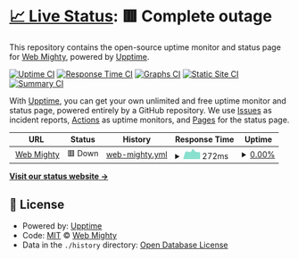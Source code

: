 # [📈 Live Status](https://status.web-mighty.io): <!--live status--> **🟥 Complete outage**

This repository contains the open-source uptime monitor and status page for [Web Mighty](web-mighty.io), powered by [Upptime](https://github.com/upptime/upptime).

[![Uptime CI](https://github.com/web-mighty-io/status/workflows/Uptime%20CI/badge.svg)](https://github.com/web-mighty-io/status/actions?query=workflow%3A%22Uptime+CI%22)
[![Response Time CI](https://github.com/web-mighty-io/status/workflows/Response%20Time%20CI/badge.svg)](https://github.com/web-mighty-io/status/actions?query=workflow%3A%22Response+Time+CI%22)
[![Graphs CI](https://github.com/web-mighty-io/status/workflows/Graphs%20CI/badge.svg)](https://github.com/web-mighty-io/status/actions?query=workflow%3A%22Graphs+CI%22)
[![Static Site CI](https://github.com/web-mighty-io/status/workflows/Static%20Site%20CI/badge.svg)](https://github.com/web-mighty-io/status/actions?query=workflow%3A%22Static+Site+CI%22)
[![Summary CI](https://github.com/web-mighty-io/status/workflows/Summary%20CI/badge.svg)](https://github.com/web-mighty-io/status/actions?query=workflow%3A%22Summary+CI%22)

With [Upptime](https://upptime.js.org), you can get your own unlimited and free uptime monitor and status page, powered entirely by a GitHub repository. We use [Issues](https://github.com/web-mighty-io/status/issues) as incident reports, [Actions](https://github.com/web-mighty-io/status/actions) as uptime monitors, and [Pages](https://status.web-mighty.io) for the status page.

<!--start: status pages-->
<!-- This summary is generated by Upptime (https://github.com/upptime/upptime) -->
<!-- Do not edit this manually, your changes will be overwritten -->
<!-- prettier-ignore -->
| URL | Status | History | Response Time | Uptime |
| --- | ------ | ------- | ------------- | ------ |
| <img alt="" src="https://favicons.githubusercontent.com/web-mighty.io" height="13"> [Web Mighty](https://web-mighty.io) | 🟥 Down | [web-mighty.yml](https://github.com/web-mighty-io/status/commits/HEAD/history/web-mighty.yml) | <details><summary><img alt="Response time graph" src="./graphs/web-mighty/response-time-week.png" height="20"> 272ms</summary><br><a href="https://status.web-mighty.io/history/web-mighty"><img alt="Response time 646" src="https://img.shields.io/endpoint?url=https%3A%2F%2Fraw.githubusercontent.com%2Fweb-mighty-io%2Fstatus%2FHEAD%2Fapi%2Fweb-mighty%2Fresponse-time.json"></a><br><a href="https://status.web-mighty.io/history/web-mighty"><img alt="24-hour response time 299" src="https://img.shields.io/endpoint?url=https%3A%2F%2Fraw.githubusercontent.com%2Fweb-mighty-io%2Fstatus%2FHEAD%2Fapi%2Fweb-mighty%2Fresponse-time-day.json"></a><br><a href="https://status.web-mighty.io/history/web-mighty"><img alt="7-day response time 272" src="https://img.shields.io/endpoint?url=https%3A%2F%2Fraw.githubusercontent.com%2Fweb-mighty-io%2Fstatus%2FHEAD%2Fapi%2Fweb-mighty%2Fresponse-time-week.json"></a><br><a href="https://status.web-mighty.io/history/web-mighty"><img alt="30-day response time 272" src="https://img.shields.io/endpoint?url=https%3A%2F%2Fraw.githubusercontent.com%2Fweb-mighty-io%2Fstatus%2FHEAD%2Fapi%2Fweb-mighty%2Fresponse-time-month.json"></a><br><a href="https://status.web-mighty.io/history/web-mighty"><img alt="1-year response time 646" src="https://img.shields.io/endpoint?url=https%3A%2F%2Fraw.githubusercontent.com%2Fweb-mighty-io%2Fstatus%2FHEAD%2Fapi%2Fweb-mighty%2Fresponse-time-year.json"></a></details> | <details><summary><a href="https://status.web-mighty.io/history/web-mighty">0.00%</a></summary><a href="https://status.web-mighty.io/history/web-mighty"><img alt="All-time uptime 51.05%" src="https://img.shields.io/endpoint?url=https%3A%2F%2Fraw.githubusercontent.com%2Fweb-mighty-io%2Fstatus%2FHEAD%2Fapi%2Fweb-mighty%2Fuptime.json"></a><br><a href="https://status.web-mighty.io/history/web-mighty"><img alt="24-hour uptime 0.00%" src="https://img.shields.io/endpoint?url=https%3A%2F%2Fraw.githubusercontent.com%2Fweb-mighty-io%2Fstatus%2FHEAD%2Fapi%2Fweb-mighty%2Fuptime-day.json"></a><br><a href="https://status.web-mighty.io/history/web-mighty"><img alt="7-day uptime 0.00%" src="https://img.shields.io/endpoint?url=https%3A%2F%2Fraw.githubusercontent.com%2Fweb-mighty-io%2Fstatus%2FHEAD%2Fapi%2Fweb-mighty%2Fuptime-week.json"></a><br><a href="https://status.web-mighty.io/history/web-mighty"><img alt="30-day uptime 1.38%" src="https://img.shields.io/endpoint?url=https%3A%2F%2Fraw.githubusercontent.com%2Fweb-mighty-io%2Fstatus%2FHEAD%2Fapi%2Fweb-mighty%2Fuptime-month.json"></a><br><a href="https://status.web-mighty.io/history/web-mighty"><img alt="1-year uptime 51.05%" src="https://img.shields.io/endpoint?url=https%3A%2F%2Fraw.githubusercontent.com%2Fweb-mighty-io%2Fstatus%2FHEAD%2Fapi%2Fweb-mighty%2Fuptime-year.json"></a></details>

<!--end: status pages-->

[**Visit our status website →**](https://status.web-mighty.io)

## 📄 License

- Powered by: [Upptime](https://github.com/upptime/upptime)
- Code: [MIT](./LICENSE) © [Web Mighty](web-mighty.io)
- Data in the `./history` directory: [Open Database License](https://opendatacommons.org/licenses/odbl/1-0/)
